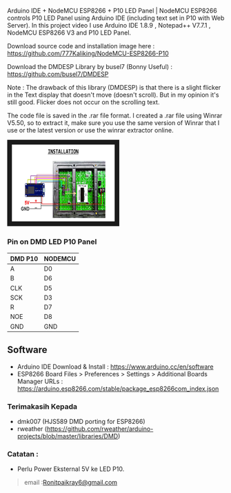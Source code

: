 Arduino IDE + NodeMCU ESP8266 + P10 LED Panel | NodeMCU ESP8266 controls P10 LED Panel using Arduino IDE (including text set in P10 with Web Server). In this project video I use Arduino IDE 1.8.9 , Notepad++ V7.7.1 , NodeMCU ESP8266 V3 and P10 LED Panel.

Download source code and installation image here : https://github.com/777Kaliking/NodeMCU-ESP8266-P10

Download the DMDESP Library by busel7 (Bonny Useful) : https://github.com/busel7/DMDESP

Note :
The drawback of this library (DMDESP) is that there is a slight flicker in the Text display that doesn't move (doesn't scroll). But in my opinion it's still good. Flicker does not occur on the scrolling text.

The code file is saved in the .rar file format. I created a .rar file using Winrar V5.50, so to extract it, make sure you use the same version of Winrar that I use or the latest version or use the winrar extractor online.

 <a href="https://github.com/777Kaliking" target="_blank"><img src="https://github.com/777Kaliking/NodeMCU-ESP8266-P10/blob/main/Installation.jpg" alt="Playlist Tutorial DMDESP" width="240" height="180" border="10" /></a>



### Pin on DMD LED P10 Panel

| DMD P10 | NODEMCU | 
| ------- | ------- |
| A       | D0      |
| B       | D6      |
| CLK     | D5      |
| SCK     | D3      |
| R       | D7      |
| NOE     | D8      |
| GND     | GND     |



## Software

- Arduino IDE
  Download & Install : https://www.arduino.cc/en/software
- ESP8266 Board
  Files > Preferences > Settings > Additional Boards Manager URLs : https://arduino.esp8266.com/stable/package_esp8266com_index.json

### Terimakasih Kepada
- dmk007 (HJS589 DMD porting for ESP8266)
- rweather (https://github.com/rweather/arduino-projects/blob/master/libraries/DMD)

### Catatan : 
- Perlu Power Eksternal 5V ke LED P10.

> email :Ronitpaikray6@gmail.com


